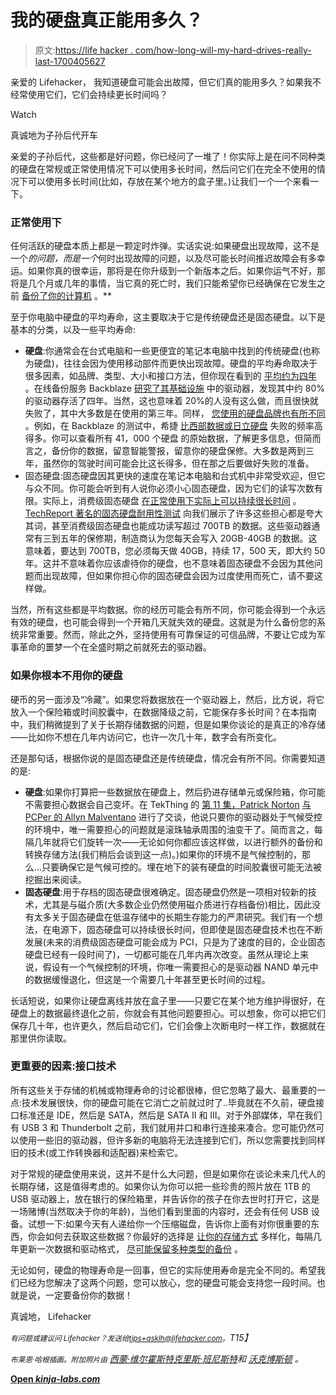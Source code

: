 # 我的硬盘真正能用多久？

> 原文:[https://life hacker . com/how-long-will-my-hard-drives-really-last-1700405627](https://lifehacker.com/how-long-will-my-hard-drives-really-last-1700405627)

亲爱的 Lifehacker，
我知道硬盘可能会出故障，但它们真的能用多久？如果我不经常使用它们，它们会持续更长时间吗？

Watch

真诚地为子孙后代开车

亲爱的子孙后代，这些都是好问题，你已经问了一堆了！你实际上是在问不同种类的硬盘在常规或正常使用情况下可以使用多长时间，然后问它们在完全不使用的情况下可以使用多长时间(比如，存放在某个地方的盒子里。)让我们一个一个来看一下。

### 正常使用下

任何活跃的硬盘本质上都是一颗定时炸弹。实话实说:如果硬盘出现故障，这不是一个*的问题，而是一个*何时出现故障的问题，以及尽可能长时间推迟故障会有多幸运。如果你真的很幸运，那将是在你升级到一个新版本之后。如果你运气不好，那将是几个月或几年的事情，当它真的死亡时，我们只能希望你已经确保在它发生之前 [备份了你的计算机](https://lifehacker.com/theres-no-excuse-for-not-backing-up-your-computer-do-1547987206) 。**

至于你电脑中硬盘的平均寿命，这主要取决于它是传统硬盘还是固态硬盘。以下是基本的分类，以及一些平均寿命:

*   **硬盘**:你通常会在台式电脑和一些更便宜的笔记本电脑中找到的传统硬盘(也称为硬盘)，往往会因为使用移动部件而更快出现故障。硬盘的平均寿命取决于很多因素，如品牌、类型、大小和接口方法，但你现在看到的 [平均约为四年](http://lifehacker.com/how-long-your-hard-drive-is-likely-to-last-1462918832) 。在线备份服务 Backblaze [研究了其基础设施](http://blog.backblaze.com/2013/11/12/how-long-do-disk-drives-last/) 中的驱动器，发现其中约 80%的驱动器存活了四年。当然，这也意味着 20%的人没有这么做，而且很快就失败了，其中大多数是在使用的第三年。同样， [您使用的硬盘品牌也有所不同](http://lifehacker.com/the-most-and-least-reliable-hard-drive-brands-1505797966) 。例如，在 Backblaze 的测试中，希捷 [比西部数据或日立硬盘](http://blog.backblaze.com/2014/01/21/what-hard-drive-should-i-buy/) 失败的频率高得多。你可以查看所有 41，000 个硬盘 的原始数据，了解更多信息，但简而言之，备份你的数据，留意智能警报，留意你的硬盘保修。大多数是两到三年，虽然你的驾驶时间可能会比这长得多，但在那之后要做好失败的准备。
*   固态硬盘:固态硬盘因其更快的速度在笔记本电脑和台式机中非常受欢迎，但它与众不同。你可能会听到有人说你必须小心固态硬盘，因为它们的读写次数有限。实际上，消费级固态硬盘 [在正常使用下实际上可以持续很长时间](http://arstechnica.com/gadgets/2014/06/17/consumer-grade-ssds-actually-last-a-hell-of-a-long-time/) 。 [TechReport 著名的固态硬盘耐用性测试](http://techreport.com/review/27909/the-ssd-endurance-experiment-theyre-all-dead) 向我们展示了许多这些担心都是夸大其词，甚至消费级固态硬盘也能成功读写超过 700TB 的数据。这些驱动器通常有三到五年的保修期，制造商认为您每天会写入 20GB-40GB 的数据。这意味着，要达到 700TB，您必须每天做 40GB，持续 17，500 天，即大约 50 年。这并不意味着你应该虐待你的硬盘，也不意味着固态硬盘不会因为其他问题而出现故障，但如果你担心你的固态硬盘会因为过度使用而死亡，请不要这样做。

当然，所有这些都是平均数据。你的经历可能会有所不同，你可能会得到一个永远有效的硬盘，也可能会得到一个开箱几天就失效的硬盘。这就是为什么备份您的系统非常重要。然而，除此之外，坚持使用有可靠保证的可信品牌，不要让它成为军事革命的噩梦一个在全盛时期之前就死去的驱动器。

### 如果你根本不用你的硬盘

硬币的另一面涉及“冷藏”。如果您将数据放在一个驱动器上，然后，比方说，将它放入一个保险箱或时间胶囊中，在数据降级之前，它能保存多长时间？在本指南中，我们稍微提到了关于长期存储数据的问题，但是如果你谈论的是真正的冷存储——比如你不想在几年内访问它，也许一次几十年，数字会有所变化。

还是那句话，根据你说的是固态硬盘还是传统硬盘，情况会有所不同。你需要知道的是:

*   **硬盘**:如果你打算把一些数据放在硬盘上，然后扔进存储单元或保险箱，你可能不需要担心数据会自己变坏。在 TekThing 的 [第 11 集，Patrick Norton](https://www.youtube.com/watch?v=GeUWmjFtYa0) [与](https://twitter.com/patricknorton/status/577593194352766976) [PCPer 的 Allyn Malventano](https://twitter.com/patricknorton/status/577593194352766976) 进行了交谈，他说只要你的驱动器处于气候受控的环境中，唯一需要担心的问题就是滚珠轴承周围的油变干了。简而言之，每隔几年就将它们旋转一次——无论如何你都应该这样做，以进行额外的备份和转换存储方法(我们稍后会谈到这一点)。)如果你的环境不是气候控制的，那么...只要确保它是气候可控的。埋在地下的装有硬盘的时间胶囊很可能无法被挖掘出来阅读。
*   **固态硬盘**:用于存档的固态硬盘很难确定。固态硬盘仍然是一项相对较新的技术，尤其是与磁介质(大多数企业仍然使用磁介质进行存档备份)相比，因此没有太多关于固态硬盘在低温存储中的长期生存能力的严肃研究。我们有一个想法，在电源下，固态硬盘可以持续很长时间，但即使是固态硬盘技术也在不断发展(未来的消费级固态硬盘可能会成为 PCI，只是为了速度的目的，企业固态硬盘已经有一段时间了)，一切都可能在几年内再次改变。虽然从理论上来说，假设有一个气候控制的环境，你唯一需要担心的是驱动器 NAND 单元中的数据缓慢退化，但这是一个需要几十年甚至更长时间的过程。

长话短说，如果你让硬盘离线并放在盒子里——只要它在某个地方维护得很好，在硬盘上的数据最终退化之前，你就会有其他问题要担心。可以想象，你可以把它们保存几十年，也许更久，然后启动它们，它们会像上次断电时一样工作，数据就在那里供你读取。

### 更重要的因素:接口技术

所有这些关于存储的机械或物理寿命的讨论都很棒，但它忽略了最大、最重要的一点:技术发展很快，你的硬盘可能在它消亡之前就过时了..毕竟就在不久前，硬盘接口标准还是 IDE，然后是 SATA，然后是 SATA II 和 III。对于外部媒体，早在我们有 USB 3 和 Thunderbolt 之前，我们就用并口和串行连接来凑合。您可能仍然可以使用一些旧的驱动器，但许多新的电脑将无法连接到它们，所以您需要找到同样旧的技术(或工作转换器和适配器)来检索它。

对于常规的硬盘使用来说，这并不是什么大问题，但是如果你在谈论未来几代人的长期存储，这是值得考虑的。如果你认为你可以把一些珍贵的照片放在 1TB 的 USB 驱动器上，放在银行的保险箱里，并告诉你的孩子在你去世时打开它，这是一场赌博(当然取决于你的年龄)，当他们看到里面的内容时，还会有任何 USB 设备。试想一下:如果今天有人递给你一个压缩磁盘，告诉你上面有对你很重要的东西，你会如何去获取这些数据？你最好的选择是 [让你的存储方式](https://lifehacker.com/what-s-the-best-way-to-back-up-my-data-for-the-long-hau-5904275) 多样化，每隔几年更新一次数据和驱动格式， [尽可能保留多种类型的备份](https://lifehacker.com/why-you-should-always-have-more-than-one-backup-5961216) 。

无论如何，硬盘的物理寿命是一回事，但它的实际使用寿命是完全不同的。希望我们已经为您解决了这两个问题，您可以放心，您的硬盘可能会支持您一段时间。也就是说，一定要备份你的数据！

真诚地，
Lifehacker

*<small>有问题或建议问 Lifehacker？发送给</small>*[*<small>tips+asklh@lifehacker.com</small>*](mailto:tips+asklh@lifehacker.com)*<small>。</small>T15】*

*<small>布莱恩·哈根插画。附加照片由</small>* [*西蒙·维尔霍斯特*](https://www.flickr.com/photos/descilla/3376210849/)*[*克里斯·班尼斯特*](https://www.flickr.com/photos/moodog/504456253/)**和* [*沃克博斯顿*](https://www.flickr.com/photos/walkn/7828433478/) *。***

**[Open *kinja-labs.com*](http://kinja-labs.com/related-widget/?posts=5951822,5932009,5787572&title=Recommended%20Stories)**